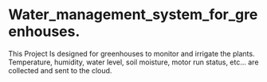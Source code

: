 # Water_management_system_for_greenhouses.
This Project Is designed for greenhouses to monitor and irrigate the plants. Temperature, humidity, water level, soil moisture, motor run status, etc... are collected and sent to the cloud.
